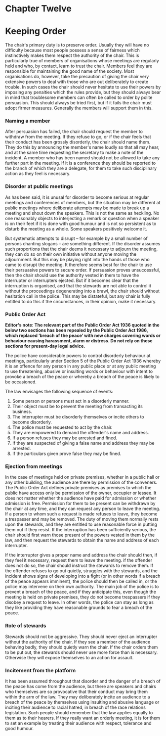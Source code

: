 # Chapter Twelve

# Keeping Order

The chair's primary duty is to preserve order. Usually they will have no difficulty because most people possess a sense of fairness which instinctively makes them respect the authority of the chair. This is particularly true of members of organisations whose meetings are regularly held and who, by contact, learn to trust the chair. Members feel they are responsible for maintaining the good name of the society. Most organisations do, however, take the precaution of giving the chair very extensive powers to deal with those who are out deliberately to create trouble. In such cases the chair should never hesitate to use their powers by imposing any penalties which the rules provide, but they should always bear in mind that troublesome members can often be called to order by polite persuasion. This should always be tried first, but if it fails the chair must adopt firmer measures. Generally the members will support them in this.

### Naming a member

After persuasion has failed, the chair should request the member to withdraw from the meeting. If they refuse to go, or if the chair feels that their conduct has been grossly disorderly, the chair should name them. They do this by announcing the member's name loudly so that all may hear, and at the same time requesting the secretary to make a note of the incident. A member who has been named should not be allowed to take any further part in the meeting. If it is a conference they should be reported to the branch of which they are a delegate, for them to take such disciplinary action as they feel is necessary.

### Disorder at public meetings

As has been said, it is unusal for disorder to become serious at regular meetings and conferences of members, but the situation may be different at public meetings where deliberate attempts may be made to break up a meeting and shout down the speakers. This is not the same as heckling. No one reasonably objects to interjecting a remark or question when a speaker is on their feet if it is done with good humour and is not so persistent as to disturb the meeting as a whole. Some speakers positively welcome it.

But systematic attempts to disrupt – for example by a small number of persons chanting slogans – are something different. If the disorder assumes such proportions that the chair deems it necessary to adjourn the meeting, they can do so on their own initiative without anyone moving the adjournment. But this may be playing right into the hands of those who came to disrupt the meeting. It therefore seems best for the chair to use their persuasive powers to secure order. If persuasion proves unsuccessful, then the chair should use the authority vested in them to have the interrupter or interrupters ejected. But if it becomes clear that the interruption is organised, and that the stewards are not able to control it without the proceedings degenerating into a brawl, the chair should without hesitation call in the police. This may be distateful, but any chair is fully entitled to do this if the circumstances, in their opinion, make it necessary.

### Public Order Act

**Editor's note: The relevant part of the Public Order Act 1936 quoted in the below two sections has been repealed by the Public Order Act 1986, which replaced ‘breach of the peace’ with new charges covering words or behaviour causing harassment, alarm or distress. Do not rely on these sections for present-day legal advice.**

The police have considerable powers to control disorderly behaviour at meetings, particularly under Section 5 of the Public Order Act 1936 whereby it is an offence for any person in any public place or at any public meeting to use threatening, abusive or insulting words or behaviour with intent to provoke a breach of the peace or whereby a breach of the peace is likely to be occasioned.

The law envisages the following sequence of events:

1. Some person or persons must act in a disorderly manner.
2. Their object must be to prevent the meeting from transacting its business.
3. The interrupter must be disorderly themselves or incite others to become disorderly.
4. The police must be requested to act by the chair.
5. They are empowered to demand the offender's name and address.
6. If a person refuses they may be arrested and fined.
7. If they are suspected of giving a false name and address they may be arrested.
8. If the particulars given prove false they may be fined.

### Ejection from meetings

In the case of meetings held on private premises, whether in a public hall or any other building, the audience are there by permission of the conveners. The Public Order Act defines private premises as premises to which the public have access only be permission of the owner, occupier or lessee. It does not matter whether the audience have paid for admission or whether admission is free. Permission for them to be present can be withdrawn by the chair at any time, and they can request any person to leave the meeting. If a person to whom such a request is made refuses to leave, they become a trespasser and may be removed. The duty of moving them normally rests upon the stewards, and they are entitled to use reasonable force in putting them out if they resist. If the interruption has been sufficiently serious, the chair should first warn those present of the powers vested in them by the law, and then request the stewards to obtain the name and address of each interrupter.

If the interrupter gives a proper name and address the chair should then, if they feel it necessary, request them to leave the meeting. if the offender does not do so, the chair should instruct the stewards to remove them. If the offender refuses to go out quietly, struggles with the stewards, and the incident shows signs of developing into a fight (or in other words if a breach of the peace appears imminent), the police should then be called in, or the police may intervene on their own authority. The main job of the police is to prevent a breach of the peace, and if they anticipate this, even though the meeting is held on private premises, they do not become trespassers if they disobey a request to leave. In other words, the police can stay as long as they like providing they have reasonable grounds to fear a breach of the peace.

### Role of stewards

Stewards should not be aggressive. They should never eject an interrupter without the authority of the chair. If they see a member of the audience behaving badly, they should quietly warn the chair. If the chair orders them to be put out, the stewards should never use more force than is necessary. Otherwise they will expose themselves to an action for assault.

### Incitement from the platform

It has been assumed throughout that disorder and the danger of a breach of the peace has come from the audience, but there are speakers and chairs who themselves are so provocative that their conduct may bring them within the arm of the law. They may deliberately incite an audience to a breach of the peace by themselves using insulting and abusive language or inciting their audience to racial hatred, in breach of the race relations legislation. Such people should remember that the law applies equally to them as to their hearers. If they really want an orderly meeting, it is for them to set an example by treating their audience with respect, tolerance and good humour.